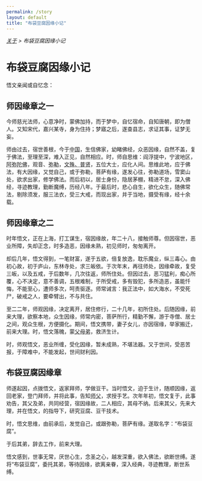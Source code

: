 ```yaml
---
permalink: /story
layout: default
title: "布袋豆腐因缘小记"
---
```


<div style="font-style: italic;"><a href="/about">关于</a> &gt; <span>布袋豆腐因缘小记</span></div>

# 布袋豆腐因缘小记

悟文亲闻或自忆念：

## 师因缘章之一

今师慈光法师，心意净时，蒙佛加持，而于梦中，自忆宿命，自知唐朝，即为僧人。又知宋代，嘉兴某寺，身为住持；梦寤之后，遂查县志，求证其事，证梦无妄。

师由过去，宿世善根，今于<abbr title="中国：指有正法住持的中心国家。">中国</abbr>，生信佛家，幼睹佛经，众恶因缘，自然不盖，复于佛法，至理至深，难入正见，自然相应。时，师自思维：阎浮提中，宁波地区，<abbr title="阿弥陀佛：即丰干禅师。">阿弥陀佛</abbr>，观音、<abbr title="弥勒：即布袋和尚。">弥勒</abbr>，<abbr title="文殊、普贤：即寒山、拾得。">文殊、普贤</abbr>，五位大士，应化人间。思维此地，应于佛法，有大因缘，又觉自己，或于弥勒，菩萨有缘，遂发心往，弥勒道场，雪窦山处，欲求出家，修学佛法。而后初以，居士身份，隐居茅棚，精进不怠，深入佛经，寻迹教理，勤断魔缚，历经八年。于最后时，悲心自生，欲化众生，随佛常法，剔除须发，服三法衣，受三大戒，而现出家，并于当地，摄受有缘，经十余载。

## 师因缘章之二

时年悟文，正在上海，打工谋生，宿因缘故，年二十八，接触师尊。但因宿世，恶业所障，失却正念，时多造恶，因缘未熟，初见师时，匆匆离开。

却后几年，悟文得到，一笔财富，遂于五欲，倍复放逸，耽乐魔业，纵三毒心。由初心故，初于庐山，东林寺处，求三皈依。于次年末，再往师处，因缘牵故，复受三皈，以及五戒，于后数年，几次往返，师所住处。但因过去，恶习猛利，痴心所覆，心不决定，意不善调，五根难制，于所受戒，多有毁犯，多所造恶，虽能忏悔，不能至心，遭师多次，呵责驱逐。师常诫言：我正法中，如大海水，不受死尸，破戒之人，要牵臂出，不与共住。

至二二年，师观因缘，决定离开，居住修行，二十几年，初所住处。后随因缘，前来大理，欲察本地，众生因缘，师常内密，菩萨所行，精勤不懈，游于寺僧、居士之间，观众生根，方便摄化。期间，悟文携带，妻子女儿，亦因宿缘，举家搬迁，前来大理。时，悟文落魄，蒙<abbr title="父母弟：指父、母、弟。">父母弟</abbr>，救济生计。

时，师观悟文，恶业所缠，受化因缘，暂未成熟，不堪法器。又于世间，受恶苦报，于障难中，不能发起，世间财利因。

## 布袋豆腐因缘章

师遂起因，点拨悟文，返家拜师，学做豆干。当时悟文，迫于生计，随顺因缘，返回老家，登门拜师，并将此事，告知<abbr title="师父：指传授世间手艺的师父。">师父</abbr>，求授手艺。次年年初，悟文复于，此事劝告，其父及弟，共同经营，宿因缘故，二人相应，其母不纳。后来其父，先来大理，并在悟文，的指导下，研究豆腐、豆干技术。

时，悟文思维，由前承后，发觉自己，或跟弥勒，菩萨有缘。遂取名字：“布袋豆腐”。

于后其弟，辞去工作，前来大理。

悟文感到，世事无常，厌世心生，念圣之心，越发深重，欲入佛法，欲断世缚。遂将“布袋豆腐”，委托其弟，等待因缘，欲离亲眷，深入经典，寻迹教理，断世系缚。
